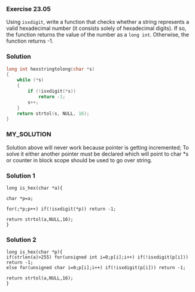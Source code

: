 ### Exercise 23.05

Using `isxdigit`, write a function that checks whether a string represents a
valid hexadecimal number (it consists solely of hexadecimal digits). If so, the
function returns the value of the number as a `long int`. Otherwise, the
function returns -1.

### Solution

```c
long int hexstringtolong(char *s)
{
    while (*s)
    {
        if (!isxdigit(*s))
            return -1;
        s++;
    }
    return strtol(s, NULL, 16);
}
```
### MY_SOLUTION
Solution above will never work because pointer is getting incremented;
To solve it either another pointer must be declared which will point to char *s or counter in block scope should be used to go over string.
### Solution 1
```
long is_hex(char *a){

char *p=a;

for(;*p;p++) if(!isxdigit(*p)) return -1;

return strtol(a,NULL,16);
}
```

### Solution 2
```
long is_hex(char *p){
if(strlen(a)>255) for(unsigned int i=0;p[i];i++) if(!isxdigit(p[i])) return -1;
else for(unsigned char i=0;p[i];i++) if(!isxdigit(p[i])) return -1;

return strtol(a,NULL,16);
}
```
